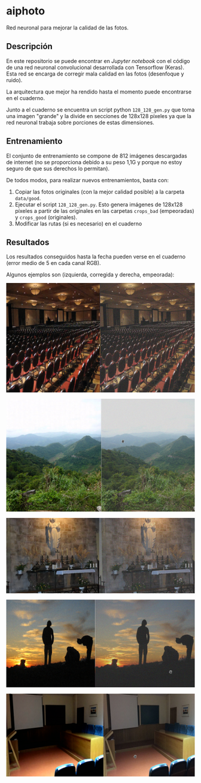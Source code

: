 # aiphoto
Red neuronal para mejorar la calidad de las fotos.


## Descripción
En este repositorio se puede encontrar en *Jupyter notebook* con el código de una red neuronal convolucional desarrollada con Tensorflow (Keras). Esta red se encarga de corregir mala calidad en las fotos (desenfoque y ruido).

La arquitectura que mejor ha rendido hasta el momento puede encontrarse en el cuaderno.

Junto a el cuaderno se encuentra un script python `128_128_gen.py` que toma una imagen "grande" y la divide en secciones de 128x128 píxeles ya que la red neuronal trabaja sobre porciones de estas dimensiones.

## Entrenamiento

El conjunto de entrenamiento se compone de 812 imágenes descargadas de internet (no se proporciona debido a su peso 1,1G y porque no estoy seguro de que sus derechos lo permitan). 

De todos modos, para realizar nuevos entrenamientos, basta con:

1. Copiar las fotos originales (con la mejor calidad posible) a la carpeta `data/good`.
2. Ejecutar el script `128_128_gen.py`. Esto genera imágenes de 128x128 píxeles a partir de las originales en las carpetas `crops_bad` (empeoradas) y `crops_good` (originales).
3. Modificar las rutas (si es necesario) en el cuaderno

## Resultados
Los resultados conseguidos hasta la fecha pueden verse en el cuaderno (error medio de 5 en cada canal RGB).

Algunos ejemplos son (izquierda, corregida y derecha, empeorada):

![](ex_img/Screenshot_20180627_180515.png)

![](ex_img/Screenshot_20180628_210426.png)

![](ex_img/Screenshot_20180628_222019.png)

![](ex_img/Screenshot_20180705_132742.png)

![](ex_img/Screenshot_20180709_105409.png)




